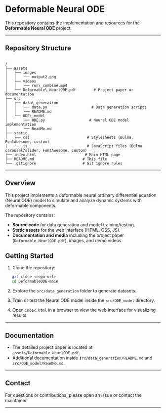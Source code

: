 # Deformable Neural ODE

This repository contains the implementation and resources for the **Deformable Neural ODE** project.

---

## Repository Structure

```

/
├── assets
│   ├── images
│   │   └── output2.png
│   ├── videos
│   │   └── run\_combine.mp4
│   └── Deformable\_NeurlODE.pdf        # Project paper or documentation
├── src
│   ├── data\_generation
│   │   ├── data.py                    # Data generation scripts
│   │   └── README.md
│   └── ODE\_model
│       ├── ODE.py                    # Neural ODE model implementation
│       └── ReadMe.md
├── static
│   ├── css                          # Stylesheets (Bulma, FontAwesome, custom)
│   └── js                           # JavaScript files (Bulma carousel/slider, FontAwesome, custom)
├── index.html                      # Main HTML page
├── README.md                      # This file
└── .gitignore                     # Git ignore rules

````

---

## Overview

This project implements a deformable neural ordinary differential equation (Neural ODE) model to simulate and analyze dynamic systems with deformable components.

The repository contains:

- **Source code** for data generation and model training/testing.
- **Static assets** for the web interface (HTML, CSS, JS).
- **Documentation and media** including the project paper (`Deformable_NeurlODE.pdf`), images, and demo videos.


## Getting Started

1. Clone the repository:
```bash
   git clone <repo-url>
   cd DeformableODE-main
```


2. Explore the `src/data_generation` folder to generate datasets.

3. Train or test the Neural ODE model inside the `src/ODE_model` directory.

4. Open `index.html` in a browser to view the web interface for visualizing results.

---



## Documentation

* The detailed project paper is located at `assets/Deformable_NeurlODE.pdf`.
* Additional documentation inside `src/data_generation/README.md` and `src/ODE_model/ReadMe.md`.

---

## Contact

For questions or contributions, please open an issue or contact the maintainer.

---


